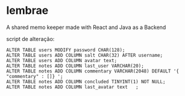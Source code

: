 # lembrae
A shared memo keeper made with React and Java as a Backend

script de alteração:
```mysql
ALTER TABLE users MODIFY password CHAR(128);
ALTER TABLE users ADD COLUMN salt CHAR(32) AFTER username;
ALTER TABLE users ADD COLUMN avatar text;
ALTER TABLE notes ADD COLUMN last_user VARCHAR(20);
ALTER TABLE notes ADD COLUMN commentary VARCHAR(2048) DEFAULT '{ "commentary" : []} ';
ALTER TABLE notes ADD COLUMN concluded TINYINT(1) NOT NULL;
ALTER TABLE notes ADD COLUMN last_avatar text	;
```




